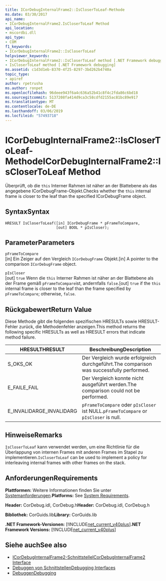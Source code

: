 ```yaml
---
title: ICorDebugInternalFrame2::IsCloserToLeaf-Methode
ms.date: 03/30/2017
api_name:
- ICorDebugInternalFrame2.IsCloserToLeaf Method
api_location:
- mscordbi.dll
api_type:
- COM
f1_keywords:
- ICorDebugInternalFrame2::IsCloserToLeaf
helpviewer_keywords:
- ICorDebugInternalFrame2::IsCloserToLeaf method [.NET Framework debugging]
- IsCloserToLeaf method [.NET Framework debugging]
ms.assetid: c1d3d1eb-8370-4f25-8297-3bd262b4740a
topic_type:
- apiref
author: rpetrusha
ms.author: ronpet
ms.openlocfilehash: 96deee943f6a4c636a52b41c8f4c2fda86c6bd18
ms.sourcegitcommit: 5137208fa414d9ca3c58cdfd2155ac81bc89e917
ms.translationtype: MT
ms.contentlocale: de-DE
ms.lasthandoff: 03/06/2019
ms.locfileid: "57493718"
---
```

# <a name="icordebuginternalframe2isclosertoleaf-method"></a><span data-ttu-id="29fe8-102">ICorDebugInternalFrame2::IsCloserToLeaf-Methode</span><span class="sxs-lookup"><span data-stu-id="29fe8-102">ICorDebugInternalFrame2::IsCloserToLeaf Method</span></span>
<span data-ttu-id="29fe8-103">Überprüft, ob die `this` Interner Rahmen ist näher an der Blattebene als das angegebene ICorDebugFrame-Objekt.</span><span class="sxs-lookup"><span data-stu-id="29fe8-103">Checks whether the `this` internal frame is closer to the leaf than the specified ICorDebugFrame object.</span></span>  
  
## <a name="syntax"></a><span data-ttu-id="29fe8-104">Syntax</span><span class="sxs-lookup"><span data-stu-id="29fe8-104">Syntax</span></span>  
  
```  
HRESULT IsCloserToLeaf([in] ICorDebugFrame * pFrameToCompare,  
                       [out] BOOL * pIsCloser);  
```  
  
## <a name="parameters"></a><span data-ttu-id="29fe8-105">Parameter</span><span class="sxs-lookup"><span data-stu-id="29fe8-105">Parameters</span></span>  
 `pFrameToCompare`  
 <span data-ttu-id="29fe8-106">[in] Ein Zeiger auf den Vergleich `ICorDebugFrame` Objekt.</span><span class="sxs-lookup"><span data-stu-id="29fe8-106">[in] A pointer to the comparison `ICorDebugFrame` object.</span></span>  
  
 `pIsCloser`  
 <span data-ttu-id="29fe8-107">[out] `true` Wenn die `this` Interner Rahmen ist näher an der Blattebene als der Frame gemäß `pFrameToCompare`ist, andernfalls `false`.</span><span class="sxs-lookup"><span data-stu-id="29fe8-107">[out] `true` if the `this` internal frame is closer to the leaf than the frame specified by `pFrameToCompare`; otherwise, `false`.</span></span>  
  
## <a name="return-value"></a><span data-ttu-id="29fe8-108">Rückgabewert</span><span class="sxs-lookup"><span data-stu-id="29fe8-108">Return Value</span></span>  
 <span data-ttu-id="29fe8-109">Diese Methode gibt die folgenden spezifischen HRESULTs sowie HRESULT-Fehler zurück, die Methodenfehler anzeigen.</span><span class="sxs-lookup"><span data-stu-id="29fe8-109">This method returns the following specific HRESULTs as well as HRESULT errors that indicate method failure.</span></span>  
  
|<span data-ttu-id="29fe8-110">HRESULT</span><span class="sxs-lookup"><span data-stu-id="29fe8-110">HRESULT</span></span>|<span data-ttu-id="29fe8-111">Beschreibung</span><span class="sxs-lookup"><span data-stu-id="29fe8-111">Description</span></span>|  
|-------------|-----------------|  
|<span data-ttu-id="29fe8-112">S_OK</span><span class="sxs-lookup"><span data-stu-id="29fe8-112">S_OK</span></span>|<span data-ttu-id="29fe8-113">Der Vergleich wurde erfolgreich durchgeführt.</span><span class="sxs-lookup"><span data-stu-id="29fe8-113">The comparison was successfully performed.</span></span>|  
|<span data-ttu-id="29fe8-114">E_FAIL</span><span class="sxs-lookup"><span data-stu-id="29fe8-114">E_FAIL</span></span>|<span data-ttu-id="29fe8-115">Der Vergleich konnte nicht ausgeführt werden.</span><span class="sxs-lookup"><span data-stu-id="29fe8-115">The comparison could not be performed.</span></span>|  
|<span data-ttu-id="29fe8-116">E_INVALIDARG</span><span class="sxs-lookup"><span data-stu-id="29fe8-116">E_INVALIDARG</span></span>|<span data-ttu-id="29fe8-117">`pFrameToCompare` oder `pIsCloser` ist NULL.</span><span class="sxs-lookup"><span data-stu-id="29fe8-117">`pFrameToCompare` or `pIsCloser` is null.</span></span>|  
  
## <a name="remarks"></a><span data-ttu-id="29fe8-118">Hinweise</span><span class="sxs-lookup"><span data-stu-id="29fe8-118">Remarks</span></span>  
 <span data-ttu-id="29fe8-119">`IsCloserToLeaf` kann verwendet werden, um eine Richtlinie für die Überlappung von internen Frames mit anderen Frames im Stapel zu implementieren.</span><span class="sxs-lookup"><span data-stu-id="29fe8-119">`IsCloserToLeaf` can be used to implement a policy for interleaving internal frames with other frames on the stack.</span></span>  
  
## <a name="requirements"></a><span data-ttu-id="29fe8-120">Anforderungen</span><span class="sxs-lookup"><span data-stu-id="29fe8-120">Requirements</span></span>  
 <span data-ttu-id="29fe8-121">**Plattformen:** Weitere Informationen finden Sie unter [Systemanforderungen](../../../../docs/framework/get-started/system-requirements.md).</span><span class="sxs-lookup"><span data-stu-id="29fe8-121">**Platforms:** See [System Requirements](../../../../docs/framework/get-started/system-requirements.md).</span></span>  
  
 <span data-ttu-id="29fe8-122">**Header:** CorDebug.idl, CorDebug.h</span><span class="sxs-lookup"><span data-stu-id="29fe8-122">**Header:** CorDebug.idl, CorDebug.h</span></span>  
  
 <span data-ttu-id="29fe8-123">**Bibliothek:** CorGuids.lib</span><span class="sxs-lookup"><span data-stu-id="29fe8-123">**Library:** CorGuids.lib</span></span>  
  
 <span data-ttu-id="29fe8-124">**.NET Framework-Versionen:** [!INCLUDE[net_current_v40plus](../../../../includes/net-current-v40plus-md.md)]</span><span class="sxs-lookup"><span data-stu-id="29fe8-124">**.NET Framework Versions:** [!INCLUDE[net_current_v40plus](../../../../includes/net-current-v40plus-md.md)]</span></span>  
  
## <a name="see-also"></a><span data-ttu-id="29fe8-125">Siehe auch</span><span class="sxs-lookup"><span data-stu-id="29fe8-125">See also</span></span>
- [<span data-ttu-id="29fe8-126">ICorDebugInternalFrame2-Schnittstelle</span><span class="sxs-lookup"><span data-stu-id="29fe8-126">ICorDebugInternalFrame2 Interface</span></span>](../../../../docs/framework/unmanaged-api/debugging/icordebuginternalframe2-interface.md)
- [<span data-ttu-id="29fe8-127">Debuggen von Schnittstellen</span><span class="sxs-lookup"><span data-stu-id="29fe8-127">Debugging Interfaces</span></span>](../../../../docs/framework/unmanaged-api/debugging/debugging-interfaces.md)
- [<span data-ttu-id="29fe8-128">Debuggen</span><span class="sxs-lookup"><span data-stu-id="29fe8-128">Debugging</span></span>](../../../../docs/framework/unmanaged-api/debugging/index.md)
